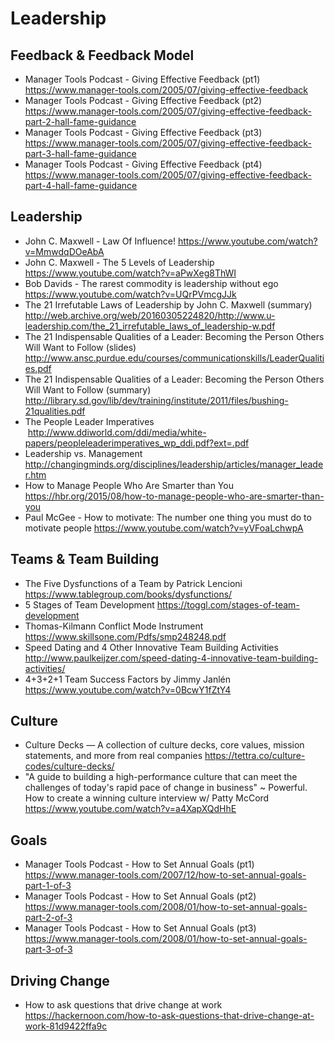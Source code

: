 # Leadership

## Feedback & Feedback Model

* Manager Tools Podcast - Giving Effective Feedback (pt1)
  https://www.manager-tools.com/2005/07/giving-effective-feedback
* Manager Tools Podcast - Giving Effective Feedback (pt2)
  https://www.manager-tools.com/2005/07/giving-effective-feedback-part-2-hall-fame-guidance
* Manager Tools Podcast - Giving Effective Feedback (pt3)
  https://www.manager-tools.com/2005/07/giving-effective-feedback-part-3-hall-fame-guidance
* Manager Tools Podcast - Giving Effective Feedback (pt4)
  https://www.manager-tools.com/2005/07/giving-effective-feedback-part-4-hall-fame-guidance

## Leadership

* John C. Maxwell - Law Of Influence!
  https://www.youtube.com/watch?v=MmwdqDOeAbA
* John C. Maxwell - The 5 Levels of Leadership
  https://www.youtube.com/watch?v=aPwXeg8ThWI
* Bob Davids - The rarest commodity is leadership without ego
  https://www.youtube.com/watch?v=UQrPVmcgJJk
* The 21 Irrefutable Laws of Leadership by John C. Maxwell (summary)
  http://web.archive.org/web/20160305224820/http://www.u-leadership.com/the_21_irrefutable_laws_of_leadership-w.pdf
* The 21 Indispensable Qualities of a Leader: Becoming the Person Others Will Want to Follow (slides)
  http://www.ansc.purdue.edu/courses/communicationskills/LeaderQualities.pdf
* The 21 Indispensable Qualities of a Leader: Becoming the Person Others Will Want to Follow (summary)
  http://library.sd.gov/lib/dev/training/institute/2011/files/bushing-21qualities.pdf
* The People Leader Imperatives
  http://www.ddiworld.com/ddi/media/white-papers/peopleleaderimperatives_wp_ddi.pdf?ext=.pdf
* Leadership vs. Management
  http://changingminds.org/disciplines/leadership/articles/manager_leader.htm
* How to Manage People Who Are Smarter than You
  https://hbr.org/2015/08/how-to-manage-people-who-are-smarter-than-you
* Paul McGee - How to motivate: The number one thing you must do to motivate people
  https://www.youtube.com/watch?v=yVFoaLchwpA

## Teams & Team Building

* The Five Dysfunctions of a Team by Patrick Lencioni
  https://www.tablegroup.com/books/dysfunctions/
* 5 Stages of Team Development
  https://toggl.com/stages-of-team-development
* Thomas-Kilmann Conflict Mode Instrument
  https://www.skillsone.com/Pdfs/smp248248.pdf
* Speed Dating and 4 Other Innovative Team Building Activities
  http://www.paulkeijzer.com/speed-dating-4-innovative-team-building-activities/
* 4+3+2+1 Team Success Factors by Jimmy Janlén
  https://www.youtube.com/watch?v=0BcwY1fZtY4


## Culture

* Culture Decks — A collection of culture decks, core values, mission statements, and more from real companies
  https://tettra.co/culture-codes/culture-decks/
* "A guide to building a high-performance culture that can meet the challenges of today's rapid pace of change in business" ~ Powerful. How to create a winning culture interview w/ Patty McCord
  https://www.youtube.com/watch?v=a4XapXQdHhE

## Goals

* Manager Tools Podcast - How to Set Annual Goals (pt1)
  https://www.manager-tools.com/2007/12/how-to-set-annual-goals-part-1-of-3
* Manager Tools Podcast - How to Set Annual Goals (pt2)
  https://www.manager-tools.com/2008/01/how-to-set-annual-goals-part-2-of-3
* Manager Tools Podcast - How to Set Annual Goals (pt3)
  https://www.manager-tools.com/2008/01/how-to-set-annual-goals-part-3-of-3

## Driving Change

* How to ask questions that drive change at work
  https://hackernoon.com/how-to-ask-questions-that-drive-change-at-work-81d9422ffa9c
